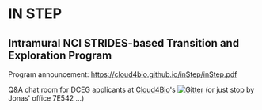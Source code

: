 # IN STEP
## Intramural NCI STRIDES-based Transition and Exploration Program

Program announcement: https://cloud4bio.github.io/inStep/inStep.pdf

Q&A chat room for DCEG applicants at [Cloud4Bio](https://cloud4bio.github.io)'s [![Gitter](https://badges.gitter.im/cloud4bio/community.svg)](https://gitter.im/cloud4bio/community?utm_source=badge&utm_medium=badge&utm_campaign=pr-badge) (or just stop by Jonas' office 7E542 ...)



